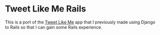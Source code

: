 # Tweet Like Me Rails

This is a port of the [Tweet Like Me](http://tweetlike.me) app that I previously made using Django to Rails so that I can gain some Rails experience.
